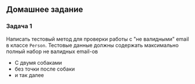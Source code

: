 ## Домашнее задание

### Задача 1
Написать тестовый метод для проверки работы с "не валидными" email в классе `Person`. Тестовые данные должны содержать максимально полный набор не валидных email-ов
- С двумя собаками
- без точки после собаки
- и так далее
